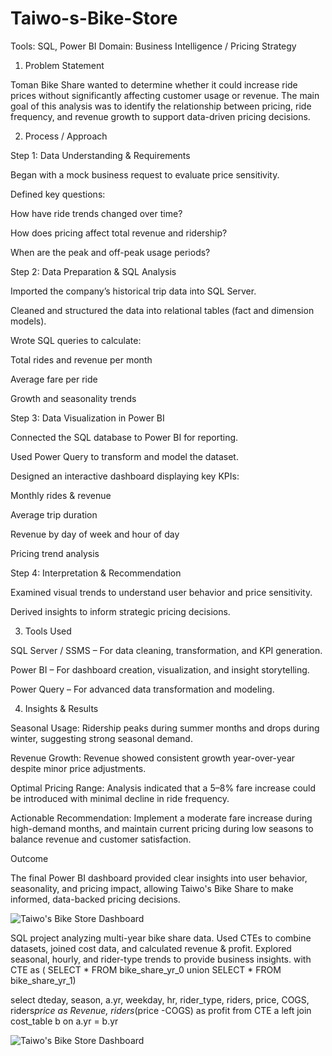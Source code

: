 # Taiwo-s-Bike-Store

Tools: SQL, Power BI
Domain: Business Intelligence / Pricing Strategy


1. Problem Statement

Toman Bike Share wanted to determine whether it could increase ride prices without significantly affecting customer usage or revenue. The main goal of this analysis was to identify the relationship between pricing, ride frequency, and revenue growth to support data-driven pricing decisions.


2. Process / Approach

Step 1: Data Understanding & Requirements

Began with a mock business request to evaluate price sensitivity.

Defined key questions:

How have ride trends changed over time?

How does pricing affect total revenue and ridership?

When are the peak and off-peak usage periods?



Step 2: Data Preparation & SQL Analysis

Imported the company’s historical trip data into SQL Server.

Cleaned and structured the data into relational tables (fact and dimension models).

Wrote SQL queries to calculate:

Total rides and revenue per month

Average fare per ride

Growth and seasonality trends



Step 3: Data Visualization in Power BI

Connected the SQL database to Power BI for reporting.

Used Power Query to transform and model the dataset.

Designed an interactive dashboard displaying key KPIs:

Monthly rides & revenue

Average trip duration

Revenue by day of week and hour of day

Pricing trend analysis



Step 4: Interpretation & Recommendation

Examined visual trends to understand user behavior and price sensitivity.

Derived insights to inform strategic pricing decisions.



3. Tools Used

SQL Server / SSMS – For data cleaning, transformation, and KPI generation.

Power BI – For dashboard creation, visualization, and insight storytelling.

Power Query – For advanced data transformation and modeling.



4. Insights & Results

Seasonal Usage: Ridership peaks during summer months and drops during winter, suggesting strong seasonal demand.

Revenue Growth: Revenue showed consistent growth year-over-year despite minor price adjustments.

Optimal Pricing Range: Analysis indicated that a 5–8% fare increase could be introduced with minimal decline in ride frequency.

Actionable Recommendation: Implement a moderate fare increase during high-demand months, and maintain current pricing during low seasons to balance revenue and customer satisfaction.



Outcome

The final Power BI dashboard provided clear insights into user behavior, seasonality, and pricing impact, allowing Taiwo's Bike Share to make informed, data-backed pricing decisions.


![Taiwo's Bike Store Dashboard](https://github.com/user-attachments/assets/81cf5a62-e4f9-420a-830a-50db67be7640)





SQL project analyzing multi-year bike share data. Used CTEs to combine datasets, joined cost data, and calculated revenue &amp; profit. Explored seasonal, hourly, and rider-type trends to provide business insights.
with CTE as (
SELECT * FROM bike_share_yr_0
union
SELECT * FROM bike_share_yr_1)


select 
dteday,
season,
a.yr,
weekday,
hr,
rider_type,
riders,
price,
COGS, 
riders*price as Revenue,
riders*(price -COGS) as profit
from CTE a
left join cost_table b
on a.yr = b.yr


![Taiwo's Bike Store Dashboard](https://github.com/user-attachments/assets/81cf5a62-e4f9-420a-830a-50db67be7640)





